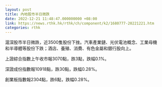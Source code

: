 ```yaml
---
layout: post
title: 內地股市半日微跌
date: 2022-12-21 11:48:47.000000000 +08:00
link: https://news.rthk.hk/rthk/ch/component/k2/1680777-20221221.htm
categories: rthk
---
```


滬深股市半日微跌，近3500隻股份下挫。汽車產業鏈、光伏電池概念、工業母機和半導體等股份下跌；酒店、養殖、消費、有色金屬和銀行股向上。

上證綜合指數上午收市報3070點，跌3點，跌幅0.1%。

深證成份指數報10918點，跌30點，跌幅0.28%。

創業板指數報2304點，跌6點，跌幅0.28%。
